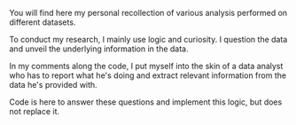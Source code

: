 You will find here my personal recollection of various analysis performed on different datasets.

To conduct my research, I mainly use logic and curiosity. I question the data and unveil the underlying information in the data.

In my comments along the code, I put myself into the skin of a data analyst who has to report what he's doing and extract relevant information from the data he's provided with.

Code is here to answer these questions and implement this logic, but does not replace it. 
